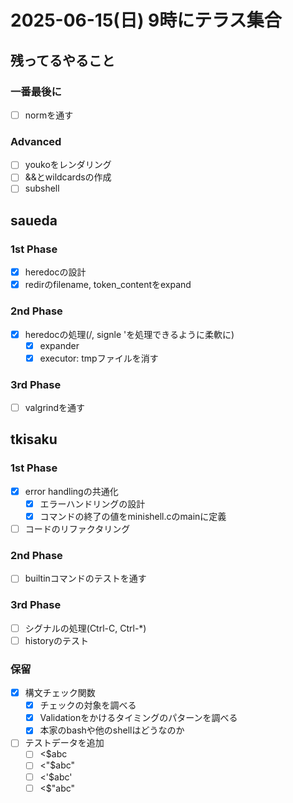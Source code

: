 # 2025-06-15(日) 9時にテラス集合

## 残ってるやること

### 一番最後に

- [ ] normを通す

### Advanced

- [ ] youkoをレンダリング
- [ ] &&とwildcardsの作成
- [ ] subshell

## saueda

### 1st Phase

- [x] heredocの設計
- [x] redirのfilename, token_contentをexpand

### 2nd Phase

- [x] heredocの処理(/, signle 'を処理できるように柔軟に)
  - [x] expander
  - [x] executor: tmpファイルを消す

### 3rd Phase

- [ ] valgrindを通す

## tkisaku

### 1st Phase

- [x] error handlingの共通化
  - [x] エラーハンドリングの設計
  - [x] コマンドの終了の値をminishell.cのmainに定義
- [ ] コードのリファクタリング

### 2nd Phase

- [ ] builtinコマンドのテストを通す

### 3rd Phase

- [ ] シグナルの処理(Ctrl-C, Ctrl-\*)
- [ ] historyのテスト

### 保留

- [x] 構文チェック関数
  - [x] チェックの対象を調べる
  - [x] Validationをかけるタイミングのパターンを調べる
  - [x] 本家のbashや他のshellはどうなのか
- [ ] テストデータを追加
  - [ ] <$abc
  - [ ] <"$abc"
  - [ ] <'$abc'
  - [ ] <$"abc"
